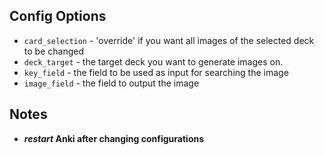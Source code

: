## Config Options
* `card_selection` - 'override' if you want all images of the selected deck to be changed
* `deck_target` - the target deck you want to generate images on.
* `key_field` - the field to be used as input for searching the image
* `image_field` - the field to output the image

## Notes
* ***restart* Anki after changing configurations**